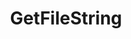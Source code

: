 ---
title: "GetFileString"
Icon: "abc"
weight: 3220000
description: "iimage content encoded as a string representing an image file"
draft: false
---